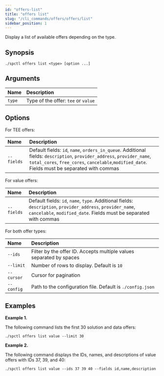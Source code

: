 ```yaml
---
id: "offers-list"
title: "offers list"
slug: "/cli_commands/offers/offers/list"
sidebar_position: 1
---
```


Display a list of available offers depending on the type.

## Synopsis

```
./spctl offers list <type> [option ...]
```

## Arguments

| **Name** | **Description**                 |
|:---------|:--------------------------------|
| `type`   | Type of the offer: `tee` or `value` |

## Options

For TEE offers:

|**Name**|**Description**|
|:-|:-|
|`--fields`|Default fields: `id`, `name`, `orders_in_queue`. Additional fields: `description`, `provider_address`, `provider_name`, <br/>`total_cores`, `free_cores`, `cancelable`,`modified_date`. Fields must be separated with commas|

For value offers:

|**Name**|**Description**|
|:-|:-|
|`--fields`|Default fields: `id`, `name`, `type`. Additional fields: `description`, `provider_address`, `provider_name`, `cancelable`, `modified_date`. Fields must be separated with commas|

For both offer types:

|**Name**|**Description**|
|:-|:-|
|`--ids`|Filter by the offer ID. Accepts multiple values separated by spaces|
|`--limit`|Number of rows to display. Default is `10`|
|`--cursor`|Cursor for pagination|
|`--config`|Path to the configuration file. Default is `./config.json`|

## Examples

**Example 1.**

The following command lists the first 30 solution and data offers:

```
./spctl offers list value --limit 30
```

**Example 2.**

The following command displays the IDs, names, and descriptions of value offers with IDs 37, 39, and 40:

```
./spctl offers list value --ids 37 39 40 --fields id,name,description
```